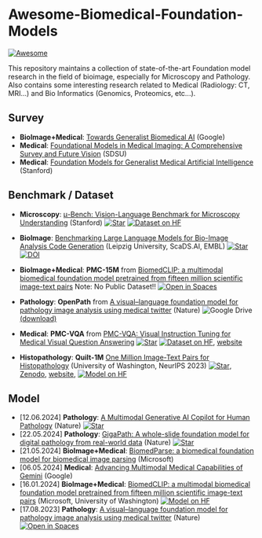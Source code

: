 # Awesome-Biomedical-Foundation-Models
[![Awesome](https://awesome.re/badge.svg)](https://awesome.re)

This repository maintains a collection of state-of-the-art Foundation model research in the field of bioimage, especially for Microscopy and Pathology. Also contains some interesting research related to Medical (Radiology: CT, MRI...) and Bio Informatics (Genomics, Proteomics, etc...).

## Survey 
* **BioImage+Medical**: [Towards Generalist Biomedical AI](https://arxiv.org/pdf/2307.14334.pdf) (Google)
* **Medical**: [Foundational Models in Medical Imaging: A Comprehensive Survey and Future Vision](https://arxiv.org/pdf/2310.18689.pdf) (SDSU)
* **Medical**: [Foundation Models for Generalist Medical Artificial Intelligence](https://www.nature.com/articles/s41586-023-05881-4) (Stanford)
## Benchmark / Dataset
* **Microscopy**: [μ-Bench: Vision-Language Benchmark for Microscopy Understanding](https://arxiv.org/abs/2407.01791) (Stanford) [![Star](https://img.shields.io/github/stars/yeung-lab/u-Bench.svg?style=social&label=Star)](https://github.com/yeung-lab/u-Bench) [![Dataset on HF](https://huggingface.co/datasets/huggingface/badges/resolve/main/dataset-on-hf-md.svg)](https://huggingface.co/datasets/jnirschl/uBench)

* **BioImage**: [Benchmarking Large Language Models for Bio-Image
Analysis Code Generation](https://www.biorxiv.org/content/10.1101/2024.04.19.590278v3) (Leipzig University, ScaDS.AI, EMBL) [![Star](https://img.shields.io/github/stars/haesleinhuepf/human-eval-bia.svg?style=social&label=Star)](https://github.com/haesleinhuepf/human-eval-bia) [![DOI](https://zenodo.org/badge/776550410.svg)](https://zenodo.org/doi/10.5281/zenodo.12656869)

* **BioImage+Medical**: **PMC-15M** from [BiomedCLIP: a multimodal biomedical foundation model pretrained from fifteen million scientific image-text pairs](https://arxiv.org/abs/2303.00915) Note: No Public Dataset!! [![Open in Spaces](https://huggingface.co/datasets/huggingface/badges/resolve/main/open-a-discussion-md.svg)](https://huggingface.co/microsoft/BiomedCLIP-PubMedBERT_256-vit_base_patch16_224/discussions/3)

* **Pathology**: **OpenPath** from [A visual–language foundation model for pathology image analysis using medical twitter](https://www.nature.com/articles/s41591-023-02504-3) (Nature) ![Google Drive](https://img.shields.io/badge/Google%20Drive-4285F4?style=for-the-badge&logo=googledrive&logoColor=white)[(download)](https://drive.google.com/drive/folders/1b5UT8BzUphkHZavRG-fmiyY9JWYIWZER)

* **Medical**: **PMC-VQA** from [PMC-VQA: Visual Instruction Tuning for
Medical Visual Question Answering](https://arxiv.org/pdf/2305.10415) [![Star](https://img.shields.io/github/stars/xiaoman-zhang/PMC-VQA.svg?style=social&label=Star)](https://github.com/xiaoman-zhang/PMC-VQA)  [![Dataset on HF](https://huggingface.co/datasets/huggingface/badges/resolve/main/dataset-on-hf-md.svg)](https://huggingface.co/datasets/xmcmic/PMC-VQA), [website](https://xiaoman-zhang.github.io/PMC-VQA/) 

* **Histopathology**: **Quilt-1M** [One Million Image-Text Pairs for Histopathology](https://arxiv.org/abs/2306.11207) (University of Washington, NeurIPS 2023) [![Star](https://img.shields.io/github/stars/wisdomikezogwo/quilt1m.svg?style=social&label=Star)](https://github.com/wisdomikezogwo/quilt1m), [Zenodo](https://zenodo.org/records/8239942), [website](https://quilt1m.github.io/), [![Model on HF](https://huggingface.co/datasets/huggingface/badges/resolve/main/model-on-hf-md.svg)](https://huggingface.co/wisdomik/QuiltNet-B-32)

## Model
* [12.06.2024] **Pathology**: [A Multimodal Generative AI Copilot for Human Pathology](https://www.nature.com/articles/s41586-024-07618-3) (Nature) [![Star](https://img.shields.io/github/stars/fedshyvana/pathology_mllm_training.svg?style=social&label=Star)](https://github.com/fedshyvana/pathology_mllm_training)
* [22.05.2024] **Pathology**: [GigaPath: A whole-slide foundation model for digital pathology from real-world data](https://www.nature.com/articles/s41586-024-07441-w) (Nature) [![Star](https://img.shields.io/github/stars/prov-gigapath/prov-gigapath.svg?style=social&label=Star)](https://github.com/prov-gigapath/prov-gigapath)
* [21.05.2024] **BioImage+Medical**: [BiomedParse: a biomedical foundation model for biomedical image parsing](https://arxiv.org/abs/2405.12971) (Microsoft)
* [06.05.2024] **Medical**: [Advancing Multimodal Medical Capabilities of Gemini](https://arxiv.org/abs/2405.03162) (Google)
* [16.01.2024] **BioImage+Medical**: [BiomedCLIP: a multimodal biomedical foundation model pretrained from fifteen million scientific image-text pairs](https://arxiv.org/abs/2303.00915) (Microsoft, University of Washington) [![Model on HF](https://huggingface.co/datasets/huggingface/badges/resolve/main/model-on-hf-md.svg)](https://huggingface.co/microsoft/BiomedCLIP-PubMedBERT_256-vit_base_patch16_224)
* [17.08.2023] **Pathology**: [A visual–language foundation model for pathology image analysis using medical twitter](https://www.nature.com/articles/s41591-023-02504-3) (Nature) [![Open in Spaces](https://huggingface.co/datasets/huggingface/badges/resolve/main/open-in-hf-spaces-md.svg)](https://huggingface.co/spaces/vinid/webplip)
